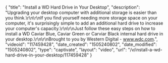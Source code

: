 {
    "title": "Install a WD Hard Drive in Your Desktop",
    "description": "Upgrading your desktop computer with additional storage is easier than you think.\r\n\r\nIf you find yourself needing more storage space on your computer, it's surprisingly simple to add an additional hard drive to increase your computer's capacity.\r\n\r\nJust follow these easy steps on how to install a WD Caviar Blue, Caviar Green or Carviar Black internal hard drive in your desktop.\r\n\r\nBrought to you by Western Digital - www.wdc.com.",
    "videoid": "117459428",
    "date_created": "1505240802",
    "date_modified": "1505240802",
    "type": "captivate",
    "layout": "video",
    "url": "\/v\/install-a-wd-hard-drive-in-your-desktop\/117459428"
}